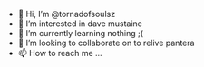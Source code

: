 - 👋 Hi, I’m @tornadofsoulsz
- 👀 I’m interested in dave mustaine
- 🌱 I’m currently learning nothing ;(
- 💞️ I’m looking to collaborate on to relive pantera
- 📫 How to reach me ...

<!---
tornadofsoulsz/tornadofsoulsz is a ✨ special ✨ repository because its `README.md` (this file) appears on your GitHub profile.
You can click the Preview link to take a look at your changes.
--->
